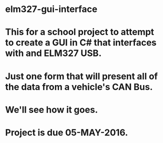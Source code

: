 # elm327-gui-interface
# This for a school project to attempt to create a GUI in C# that interfaces with and ELM327 USB.
# Just one form that will present all of the data from a vehicle's CAN Bus.
# We'll see how it goes.
# Project is due 05-MAY-2016.
